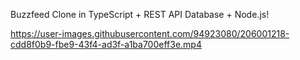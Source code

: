 Buzzfeed Clone in TypeScript + REST API Database + Node.js!


https://user-images.githubusercontent.com/94923080/206001218-cdd8f0b9-fbe9-43f4-ad3f-a1ba700eff3e.mp4

